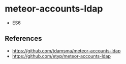 # meteor-accounts-ldap

- ES6

## References

- https://github.com/tdamsma/meteor-accounts-ldap
- https://github.com/etyp/meteor-accounts-ldap

